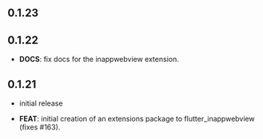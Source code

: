 ## 0.1.23

## 0.1.22

 - **DOCS**: fix docs for the inappwebview extension.

## 0.1.21

 - initial release

 - **FEAT**: initial creation of an extensions package to flutter_inappwebview (fixes #163).

